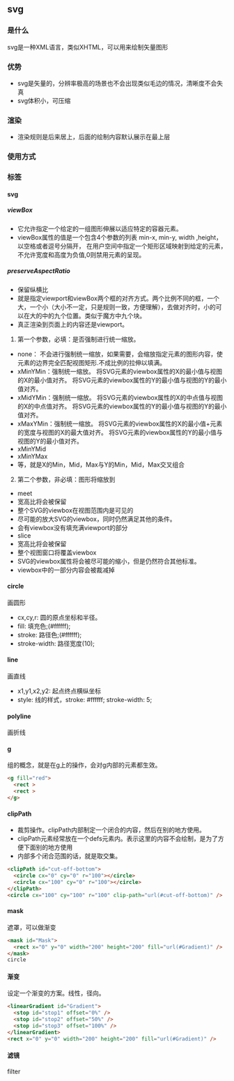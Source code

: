 ## svg
### 是什么
svg是一种XML语言，类似XHTML，可以用来绘制矢量图形
### 优势
- svg是矢量的，分辨率极高的场景也不会出现类似毛边的情况，清晰度不会失真
- svg体积小，可压缩
### 渲染
- 渲染规则是后来居上，后面的绘制内容默认展示在最上层
### 使用方式
### 标签
#### svg
##### viewBox
- 它允许指定一个给定的一组图形伸展以适应特定的容器元素。
- viewBox属性的值是一个包含4个参数的列表 min-x, min-y, width ,height， 以空格或者逗号分隔开， 在用户空间中指定一个矩形区域映射到给定的元素，不允许宽度和高度为负值,0则禁用元素的呈现。
##### preserveAspectRatio
- 保留纵横比
- 就是指定viewport和viewBox两个框的对齐方式。两个比例不同的框，一个大，一个小（大小不一定，只是规则一致，方便理解），去做对齐时，小的可以在大的中的九个位置。类似于魔方中九个块。
- 真正渲染到页面上的内容还是viewport。
1. 第一个参数，必填：是否强制进行统一缩放。
- none： 不会进行强制统一缩放，如果需要，会缩放指定元素的图形内容，使元素的边界完全匹配视图矩形.不成比例的拉伸以填满。
- xMinYMin：强制统一缩放。 将SVG元素的viewbox属性的X的最小值与视图的X的最小值对齐。 将SVG元素的viewbox属性的Y的最小值与视图的Y的最小值对齐。
- xMidYMin：强制统一缩放。 将SVG元素的viewbox属性的X的中点值与视图的X的中点值对齐。 将SVG元素的viewbox属性的Y的最小值与视图的Y的最小值对齐。
- xMaxYMin：强制统一缩放。 将SVG元素的viewbox属性的X的最小值+元素的宽度与视图的X的最大值对齐。 将SVG元素的viewbox属性的Y的最小值与视图的Y的最小值对齐。
- xMinYMid
- xMinYMax
- 等，就是X的Min，Mid，Max与Y的Min，Mid，Max交叉组合
2. 第二个参数，非必填：图形将缩放到
- meet
 - 宽高比将会被保留
 - 整个SVG的viewbox在视图范围内是可见的
 - 尽可能的放大SVG的viewbox，同时仍然满足其他的条件。
 - 会有viewbox没有填充满viewport的部分
- slice
 - 宽高比将会被保留
 - 整个视图窗口将覆盖viewbox
 - SVG的viewbox属性将会被尽可能的缩小，但是仍然符合其他标准。
 - viewbox中的一部分内容会被裁减掉

#### circle
画圆形
- cx,cy,r: 圆的原点坐标和半径。
- fill: 填充色;(#ffffff);
- stroke: 路径色;(#ffffff);
- stroke-width: 路径宽度(10);
#### line
画直线
- x1,y1,x2,y2: 起点终点横纵坐标
- style: 线的样式，stroke: #ffffff; stroke-width: 5;
#### polyline
画折线
#### g
组的概念，就是在g上的操作，会对g内部的元素都生效。
```html
<g fill="red">
  <rect >
  <rect >
</g>
```
#### clipPath
- 裁剪操作。clipPath内部制定一个闭合的内容，然后在别的地方使用。
- clipPath元素经常放在一个defs元素内。表示这里的内容不会绘制，是为了方便下面别的地方使用
- 内部多个闭合范围的话，就是取交集。
```html
<clipPath id="cut-off-bottom">
  <circle cx="0" cy="0" r="100"></circle>
  <circle cx="100" cy="0" r="100"></circle>
</clipPath>
<circle cx="100" cy="100" r="100" clip-path="url(#cut-off-bottom)" />
```
#### mask
遮罩，可以做渐变
```html
<mask id="Mask">
  <rect x="0" y="0" width="200" height="200" fill="url(#Gradient)" />
</mask>
circle
```
#### 渐变
设定一个渐变的方案。线性，径向。
```html
<linearGradient id="Gradient">
  <stop id="stop1" offset="0%" />
  <stop id="stop2" offset="50%" />
  <stop id="stop3" offset="100%" />
</linearGradient>
<rect x="0" y="0" width="200" height="200" fill="url(#Gradient)" />
```
#### 滤镜
filter
